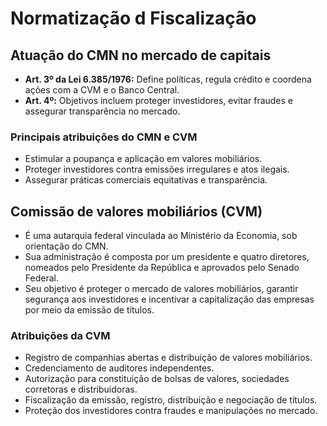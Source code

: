 # Normatização d Fiscalização

## Atuação do CMN no mercado de capitais
- **Art. 3º da Lei 6.385/1976:** Define políticas, regula crédito e coordena ações com a CVM e o Banco Central.
- **Art. 4º:** Objetivos incluem proteger investidores, evitar fraudes e assegurar transparência no mercado.

### Principais atribuições do CMN e CVM
- Estimular a poupança e aplicação em valores mobiliários.
- Proteger investidores contra emissões irregulares e atos ilegais.
- Assegurar práticas comerciais equitativas e transparência.

## Comissão de valores mobiliários (CVM)
- É uma autarquia federal vinculada ao Ministério da Economia, sob orientação do CMN.
- Sua administração é composta por um presidente e quatro diretores, nomeados pelo Presidente da República e aprovados pelo Senado Federal.
- Seu objetivo é proteger o mercado de valores mobiliários, garantir segurança aos investidores e incentivar a capitalização das empresas por meio da emissão de títulos.

### Atribuições da CVM
- Registro de companhias abertas e distribuição de valores mobiliários.
- Credenciamento de auditores independentes.
- Autorização para constituição de bolsas de valores, sociedades corretoras e distribuidoras.
- Fiscalização da emissão, registro, distribuição e negociação de títulos.
- Proteção dos investidores contra fraudes e manipulações no mercado.